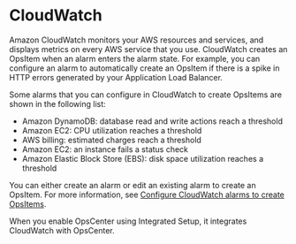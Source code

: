 # CloudWatch<a name="OpsCenter-about-cloudwatch"></a>

 Amazon CloudWatch monitors your AWS resources and services, and displays metrics on every AWS service that you use\. CloudWatch creates an OpsItem when an alarm enters the alarm state\. For example, you can configure an alarm to automatically create an OpsItem if there is a spike in HTTP errors generated by your Application Load Balancer\.

Some alarms that you can configure in CloudWatch to create OpsItems are shown in the following list: 
+ Amazon DynamoDB: database read and write actions reach a threshold
+ Amazon EC2: CPU utilization reaches a threshold
+ AWS billing: estimated charges reach a threshold
+ Amazon EC2: an instance fails a status check
+ Amazon Elastic Block Store \(EBS\): disk space utilization reaches a threshold

You can either create an alarm or edit an existing alarm to create an OpsItem\. For more information, see [Configure CloudWatch alarms to create OpsItems](OpsCenter-create-OpsItems-from-CloudWatch-Alarms.md)\.

When you enable OpsCenter using Integrated Setup, it integrates CloudWatch with OpsCenter\. 